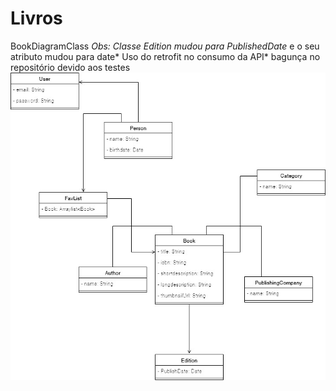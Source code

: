 # Livros
BookDiagramClass
*Obs: Classe Edition mudou para PublishedDate* e o seu atributo mudou para date*
Uso do retrofit no consumo da API* bagunça no repositório devido aos testes
<br>
![BookDiagramClass](https://github.com/Kimbellyf/Livros/blob/master/bookclassdiagram.jpg)
<br>
